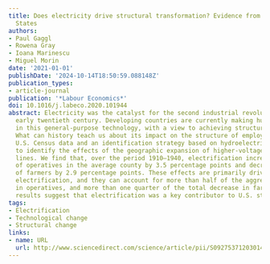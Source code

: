 ```yaml
---
title: Does electricity drive structural transformation? Evidence from the United
  States
authors:
- Paul Gaggl
- Rowena Gray
- Ioana Marinescu
- Miguel Morin
date: '2021-01-01'
publishDate: '2024-10-14T18:50:59.088148Z'
publication_types:
- article-journal
publication: '*Labour Economics*'
doi: 10.1016/j.labeco.2020.101944
abstract: Electricity was the catalyst for the second industrial revolution in the
  early twentieth century. Developing countries are currently making huge investments
  in this general-purpose technology, with a view to achieving structural change.
  What can history teach us about its impact on the structure of employment? We use
  U.S. Census data and an identification strategy based on hydroelectric potential
  to identify the effects of the geographic expansion of higher-voltage electricity
  lines. We find that, over the period 1910–1940, electrification increased the share
  of operatives in the average county by 3.5 percentage points and decreased the share
  of farmers by 2.9 percentage points. These effects are primarily driven by rural
  electrification, and they can account for more than half of the aggregate increase
  in operatives, and more than one quarter of the total decrease in farmers. These
  results suggest that electrification was a key contributor to U.S. structural transformation.
tags:
- Electrification
- Technological change
- Structural change
links:
- name: URL
  url: http://www.sciencedirect.com/science/article/pii/S0927537120301482
---
```

